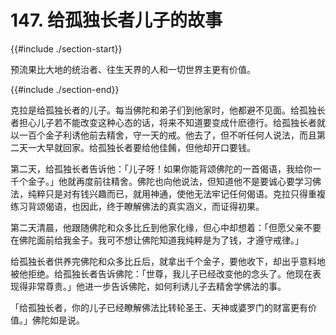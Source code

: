 # 147. 给孤独长者儿子的故事
{{#include ./section-start}}

预流果比大地的统治者、往生天界的人和一切世界主更有价值。

{{#include ./section-end}}

克拉是给孤独长者的儿子。每当佛陀和弟子们到他家时，他都避不见面。给孤独长者担心儿子若不能改变这种心态的话，将来不知道要变成什麽德行。给孤独长者就以一百个金子利诱他前去精舍，守一天的戒。他去了，但不听任何人说法，而且第二天一大早就回家。给孤独长者要给他佳餚，但他却开口要钱。

第二天，给孤独长者告诉他：「儿子呀！如果你能背颂佛陀的一首偈语，我给你一千个金子。」他就再度前往精舍。佛陀也向他说法，但知道他不是要诚心要学习佛法，纯粹只是对有钱兴趣而已，就用神通，使他无法牢记任何偈语。克拉只得重複练习背颂偈语，也因此，终于瞭解佛法的真实涵义，而证得初果。

第二天清晨，他跟随佛陀和众多比丘到他家化缘，但心中却想着：「但愿父亲不要在佛陀面前给我金子。我可不想让佛陀知道我纯粹是为了钱，才遵守戒律。」

给孤独长者供养完佛陀和众多比丘后，就拿出千个金子，要他收下，却出乎意料地被他拒绝。给孤独长者告诉佛陀：「世尊，我儿子已经改变他的念头了。他现在表现得非常尊贵。」他进一步告诉佛陀，如何利诱儿子去精舍学佛法的事。

「给孤独长者，你的儿子已经瞭解佛法比转轮圣王、天神或婆罗门的财富更有价值。」佛陀如是说。


